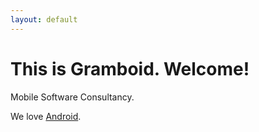 ```yaml
---
layout: default
---
```



# This is Gramboid. Welcome!

Mobile Software Consultancy.

We love [Android](http://developer.android.com/index.html).
